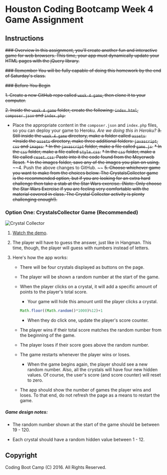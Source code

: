 # Houston Coding Bootcamp Week 4 Game Assignment

## Instructions

~~### Overview
In this assignment, you'll create another fun and interactive game for web browsers. This time, your app must dynamically update your HTML pages with the jQuery library.~~

~~### Remember
You will be fully capable of doing this homework by the end of Saturday's class.~~

~~### Before You Begin~~

~~1. Create a new GitHub repo called `week-4-game`, then clone it to your computer.~~

~~2. Inside the `week-4-game` folder, create the following: `index.html`, `composer.json` and `index.php`.~~
  * Place the appropriate content in the `composer.json` and `index.php` files, so you can deploy your game to Heroku.
  *Are we doing this in Heroku?*
~~3. Still inside the `week-4-game` directory, make a folder called `assets`.~~
    ~~*Inside the `assets` directory, make three additional folders: `javascript`, `css` and `images`.~~
     ~~* In the `javascript` folder, make a file called `game.js`.~~
     ~~* In the `css` folder, make a file called `style.css`.~~
      ~~* In the `css` folder, make a file called `reset.css`. Paste into it the code found from the Meyerweb Reset.~~
     ~~* In the images folder, save any of the images you plan on using.~~
~~4. Push the above changes to GitHub. ~~
~~5. Choose whichever game you want to make from the choices below. The CrystalsCollector game is the recommended option, but if you are looking for an extra hard challenge then take a stab at the Star Wars exercise. (Note: Only choose the Star Wars Exercise if you are feeling very comfortable with the material covered in class. The Crystal Collector activity is plenty challenging enough!).~~

### Option One: CrystalsCollector Game (Recommended)
![Crystal Collector](Images/1-CrystalCollector.jpg)

1. [Watch the demo](homework_demos/crystalsCollector_demo.mp4).

2. The player will have to guess the answer, just like in Hangman. This time, though, the player will guess with numbers instead of letters. 

3. Here's how the app works:
	* There will be four crystals displayed as buttons on the page.

	* The player will be shown a random number at the start of the game.

	* When the player clicks on a crystal, it will add a specific amount of points to the player's total score. 
		* Your game will hide this amount until the player clicks a crystal.
		```javascript
		Math.floor((Math.random()*1000)%12)+1
		```
		* When they do click one, update the player's score counter.

	* The player wins if their total score matches the random number from the beginning of the game.

	* The player loses if their score goes above the random number.

	* The game restarts whenever the player wins or loses.
		* When the game begins again, the player should see a new random number. Also, all the crystals will have four new hidden values. Of course, the user's score (and score counter) will reset to zero.

	* The app should show the number of games the player wins and loses. To that end, do not refresh the page as a means to restart the game.

##### Game design notes:
 * The random number shown at the start of the game should be between 19 - 120.
 
 * Each crystal should have a random hidden value between 1 - 12.

## Copyright
Coding Boot Camp (C) 2016. All Rights Reserved.

